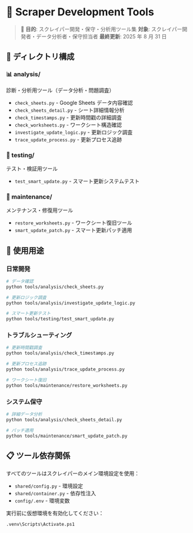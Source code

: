 # 🔧 Scraper Development Tools

> 🎯 **目的**: スクレイパー開発・保守・分析用ツール集
> **対象**: スクレイパー開発者・データ分析者・保守担当者
> **最終更新**: 2025 年 8 月 31 日

## 📁 ディレクトリ構成

### 📊 analysis/

診断・分析用ツール（データ分析・問題調査）

- `check_sheets.py` - Google Sheets データ内容確認
- `check_sheets_detail.py` - シート詳細情報分析
- `check_timestamps.py` - 更新時間戳の詳細調査
- `check_worksheets.py` - ワークシート構造確認
- `investigate_update_logic.py` - 更新ロジック調査
- `trace_update_process.py` - 更新プロセス追跡

### 🧪 testing/

テスト・検証用ツール

- `test_smart_update.py` - スマート更新システムテスト

### 🔧 maintenance/

メンテナンス・修復用ツール

- `restore_worksheets.py` - ワークシート復旧ツール
- `smart_update_patch.py` - スマート更新パッチ適用

## 🎯 使用用途

### 日常開発

```bash
# データ確認
python tools/analysis/check_sheets.py

# 更新ロジック調査
python tools/analysis/investigate_update_logic.py

# スマート更新テスト
python tools/testing/test_smart_update.py
```

### トラブルシューティング

```bash
# 更新時間戳調査
python tools/analysis/check_timestamps.py

# 更新プロセス追跡
python tools/analysis/trace_update_process.py

# ワークシート復旧
python tools/maintenance/restore_worksheets.py
```

### システム保守

```bash
# 詳細データ分析
python tools/analysis/check_sheets_detail.py

# パッチ適用
python tools/maintenance/smart_update_patch.py
```

## 📋 ツール依存関係

すべてのツールはスクレイパーのメイン環境設定を使用：

- `shared/config.py` - 環境設定
- `shared/container.py` - 依存性注入
- `config/.env` - 環境変数

実行前に仮想環境を有効化してください：

```bash
.venv\Scripts\Activate.ps1
```
